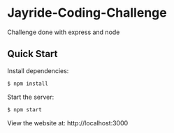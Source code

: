 # Jayride-Coding-Challenge
Challenge done with express and node

## Quick Start

  Install dependencies:

```bash
$ npm install
```

  Start the server:

```bash
$ npm start
```

  View the website at: http://localhost:3000
